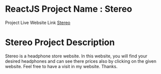 # ReactJS Project Name : Stereo

Project Live Website Link [Stereo](https://reactjs-stereo.netlify.app/)

# Stereo Project Description

Stereo is a headphone store website. In this website, you will find your desired headphones and can see there prices also by clicking on the given website. Feel free to have a visit in my website. Thanks.
